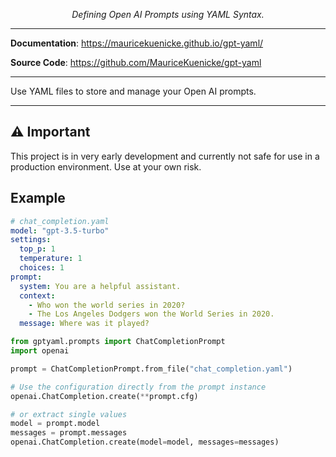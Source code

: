 <p align="center">
    <em>Defining Open AI Prompts using YAML Syntax.</em>
</p>

---

**Documentation**: <a href="https://mauricekuenicke.github.io/gpt-yaml/" target="_blank">https://mauricekuenicke.github.io/gpt-yaml/</a>

**Source Code**: <a href="https://github.com/MauriceKuenicke/gpt-yaml" target="_blank">https://github.com/MauriceKuenicke/gpt-yaml</a>

---

Use YAML files to store and manage your Open AI prompts.

---
## ⚠️ Important
This project is in very early development and currently not safe for use in a production environment. Use at your own risk.


## Example 

```yaml
# chat_completion.yaml
model: "gpt-3.5-turbo"
settings:
  top_p: 1
  temperature: 1
  choices: 1
prompt:
  system: You are a helpful assistant.
  context:
    - Who won the world series in 2020?
    - The Los Angeles Dodgers won the World Series in 2020.
  message: Where was it played?
```

```Python
from gptyaml.prompts import ChatCompletionPrompt
import openai

prompt = ChatCompletionPrompt.from_file("chat_completion.yaml")

# Use the configuration directly from the prompt instance
openai.ChatCompletion.create(**prompt.cfg)

# or extract single values
model = prompt.model
messages = prompt.messages
openai.ChatCompletion.create(model=model, messages=messages)
```